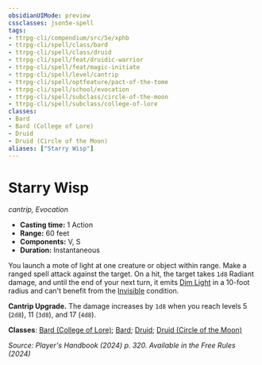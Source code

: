 ```yaml
---
obsidianUIMode: preview
cssclasses: json5e-spell
tags:
- ttrpg-cli/compendium/src/5e/xphb
- ttrpg-cli/spell/class/bard
- ttrpg-cli/spell/class/druid
- ttrpg-cli/spell/feat/druidic-warrior
- ttrpg-cli/spell/feat/magic-initiate
- ttrpg-cli/spell/level/cantrip
- ttrpg-cli/spell/optfeature/pact-of-the-tome
- ttrpg-cli/spell/school/evocation
- ttrpg-cli/spell/subclass/circle-of-the-moon
- ttrpg-cli/spell/subclass/college-of-lore
classes:
- Bard
- Bard (College of Lore)
- Druid
- Druid (Circle of the Moon)
aliases: ["Starry Wisp"]
---
```

# Starry Wisp
*cantrip, Evocation*  


- **Casting time:** 1 Action
- **Range:** 60 feet
- **Components:** V, S
- **Duration:** Instantaneous

You launch a mote of light at one creature or object within range. Make a ranged spell attack against the target. On a hit, the target takes `1d8` Radiant damage, and until the end of your next turn, it emits [Dim Light](3-Mechanics/CLI/rules/variant-rules/dim-light-xphb.md) in a 10-foot radius and can't benefit from the [Invisible](3-Mechanics/CLI/rules/conditions.md#Invisible) condition.

**Cantrip Upgrade.** The damage increases by `1d8` when you reach levels 5 (`2d8`), 11 (`3d8`), and 17 (`4d8`).

**Classes**: [Bard (College of Lore)](3-Mechanics/CLI/lists/list-spells-classes-bard-xphb-college-of-lore-xphb.md "subclass=XPHB;class=XPHB"); [Bard](3-Mechanics/CLI/lists/list-spells-classes-bard.md); [Druid](3-Mechanics/CLI/lists/list-spells-classes-druid.md); [Druid (Circle of the Moon)](3-Mechanics/CLI/lists/list-spells-classes-druid-xphb-circle-of-the-moon-xphb.md "subclass=XPHB;class=XPHB")

*Source: Player's Handbook (2024) p. 320. Available in the Free Rules (2024)*